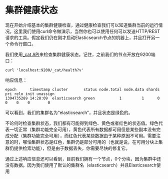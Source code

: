 # 集群健康状态

现在开始介绍基本的集群健康检查，通过健康检查我们可以知道集群当前的运行情况。这里我们使用curl命令做演示，当然你也可以使用任何可以发送HTTP\/REST请求的工具。假定我们仍在刚才启动Elasticsearch节点的机器上，并且打开另一个命令行窗口。

我们使用[\_cat API](/cat-apis/README.md)来检查集群健康状态。记住，之前我们的节点开放在9200端口：

```
curl 'localhost:9200/_cat/health?v'
```

响应信息：

```
epoch      timestamp cluster       status node.total node.data shards pri relo init unassign
1394735289 14:28:09  elasticsearch green           1         1      0   0    0    0        0
```

可以看到，我们的集群名为“elasticsearch”，并且状态是绿色的。

不论何时检查集群状态，我们都有可能得到绿色、黄色或者红色的状态值。绿色代表一切正常（集群功能完全可用），黄色代表所有数据都可用但是某些副本没有完成分配（集群功能完全可用），而红色代表某些数据由于某种原因不可用。需要注意的时，哪怕集群状态是红色，集群仍是部分可用的（也就是说，在可用分块上集群仍提供检索功能），但是由于数据丢失，你需要尽快的修复它。

通过上述响应信息还可以看到，目前我们拥有一个节点，0个分块，因为集群中还没有数据。因为我们使用了默认的集群名（elasticsearch）并且Elasticsearch使用

